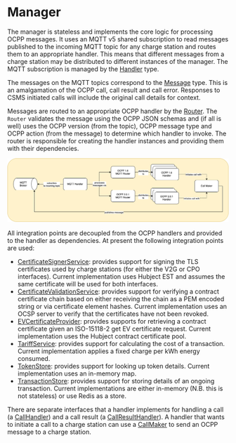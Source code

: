 # Manager

The manager is stateless and implements the core logic for processing OCPP messages. It uses an MQTT v5
shared subscription to read messages published to the incoming MQTT topic for any charge station and routes
them to an appropriate handler. This means that different messages from a charge station may be distributed
to different instances of the manager. The MQTT subscription is managed by the 
[Handler](../manager/mqtt/handler.go) type. 

The messages on the MQTT topics correspond to the [Message](../manager/mqtt/messages.go) type. This is an
amalgamation of the OCPP call, call result and call error. Responses to CSMS initiated calls will include
the original call details for context.

Messages are routed to an appropriate OCPP handler by the [Router](../manager/mqtt/router.go). The
`Router` validates the message using the OCPP JSON schemas and (if all is well) uses the OCPP version (from the topic),
OCPP message type and OCPP action (from the message) to determine which handler to invoke. The router is responsible
for creating the handler instances and providing them with their dependencies.

![Diagram showing MQTT handler subscribing to incoming messages from the MQTT broker and processing them via either an OCPP 1.6 or OCPP 2.0.1 router which distributes them to a handler. A handler may initiate a call with a Call Maker which publishes a message to the MQTT broker](assets/manager.png)

All integration points are decoupled from the OCPP handlers and provided to the handler as dependencies. At present 
the following integration points are used:
* [CertificateSignerService](../manager/services/certificate_signer.go): provides support for signing the TLS
certificates used by charge stations (for either the V2G or CPO interfaces). Current implementation uses Hubject EST
and assumes the same certificate will be used for both interfaces.
* [CertificateValidationService](../manager/services/certificate_validation.go): provides support for verifying a
contract certificate chain based on either receiving the chain as a PEM encoded string or via certificate element
hashes. Current implementation uses an OCSP server to verify that the certificates have not been revoked.
* [EVCertificateProvider](../manager/services/ev_certificate_provider.go): provides supports for retrieving a contract
certificate given an ISO-15118-2 get EV certificate request. Current implementation uses the Hubject contract
certificate pool.
* [TariffService](../manager/services/tariff.go): provides support for calculating the cost of a transaction. Current
implementation applies a fixed charge per kWh energy consumed.
* [TokenStore](../manager/services/token.go): provides support for looking up token details. Current implementation
uses an in-memory map.
* [TransactionStore](../manager/services/transaction.go): provides support for storing details of an ongoing
transaction. Current implementations are either in-memory (N.B. this is not stateless) or use Redis as a store.

There are separate interfaces that a handler implements for handling a call
(a [CallHandler](../manager/handlers/types.go)) and a call result (a [CallResultHandler](../manager/handlers/types.go)).
A handler that wants to initiate a call to a charge station can use a [CallMaker](../manager/handlers/types.go)
to send an OCPP message to a charge station.